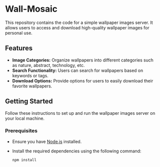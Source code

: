 # Wall-Mosaic

This repository contains the code for a simple wallpaper images server. It allows users to access and download high-quality wallpaper images for personal use.

## Features

- **Image Categories:** Organize wallpapers into different categories such as nature, abstract, technology, etc.
- **Search Functionality:** Users can search for wallpapers based on keywords or tags.
- **Download Options:** Provide options for users to easily download their favorite wallpapers.

## Getting Started

Follow these instructions to set up and run the wallpaper images server on your local machine.

### Prerequisites

- Ensure you have [Node.js](https://nodejs.org/) installed.
- Install the required dependencies using the following command:

  ```bash
  npm install
